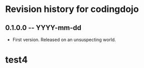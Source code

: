 # Revision history for codingdojo

## 0.1.0.0 -- YYYY-mm-dd

* First version. Released on an unsuspecting world.
# test4

